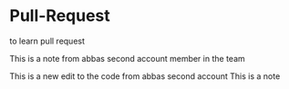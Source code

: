 # Pull-Request
to learn pull request

This is a note from abbas second account member in the team 

This is a new edit to the code from abbas second account 
This is a note 
